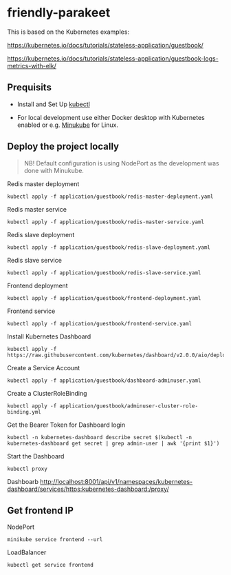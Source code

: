 # friendly-parakeet

This is based on the Kubernetes examples: 

https://kubernetes.io/docs/tutorials/stateless-application/guestbook/

https://kubernetes.io/docs/tutorials/stateless-application/guestbook-logs-metrics-with-elk/


## Prequisits


* Install and Set Up [kubectl]( 
https://kubernetes.io/docs/tasks/tools/install-kubectl/)

* For local development use either Docker desktop with Kubernetes enabled or e.g. [Minukube](https://minikube.sigs.k8s.io/docs/start/) for Linux.


## Deploy the project locally


>NB! Default configuration is using NodePort as the development was done with Minukube.

Redis master deployment 

```
kubectl apply -f application/guestbook/redis-master-deployment.yaml
```

Redis master service 

```
kubectl apply -f application/guestbook/redis-master-service.yaml
```

Redis slave deployment 

```
kubectl apply -f application/guestbook/redis-slave-deployment.yaml
```

Redis slave service 

```
kubectl apply -f application/guestbook/redis-slave-service.yaml
```

Frontend deployment 

```
kubectl apply -f application/guestbook/frontend-deployment.yaml
```

Frontend service 

```
kubectl apply -f application/guestbook/frontend-service.yaml
```

Install Kubernetes Dashboard

```
kubectl apply -f https://raw.githubusercontent.com/kubernetes/dashboard/v2.0.0/aio/deploy/recommended.yaml
```

Create a Service Account
```
kubectl apply -f application/guestbook/dashboard-adminuser.yaml
```

Create a ClusterRoleBinding

```
kubectl apply -f application/guestbook/adminuser-cluster-role-binding.yml
```

Get the Bearer Token for Dashboard login

```
kubectl -n kubernetes-dashboard describe secret $(kubectl -n kubernetes-dashboard get secret | grep admin-user | awk '{print $1}')
```

Start the Dashboard

```
kubectl proxy
```

Dashboarb
[http://localhost:8001/api/v1/namespaces/kubernetes-dashboard/services/https:kubernetes-dashboard:/proxy/](http://localhost:8001/api/v1/namespaces/kubernetes-dashboard/services/https:kubernetes-dashboard:/proxy/)

## Get frontend IP


NodePort 

```
minikube service frontend --url
```

LoadBalancer 

```
kubectl get service frontend
```
